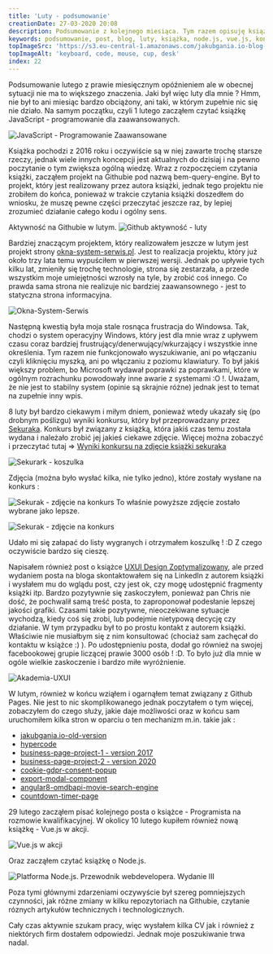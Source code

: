```yaml
---
title: 'Luty - podsumowanie'
creationDate: 27-03-2020 20:08
description: Podsumowanie z kolejnego miesiąca. Tym razem opisuję książki jakie czytałem oraz projekty, które ostatnio miałem okazję robić. Wspominam również o konkursie, w którym wygrałem koszulkę Sekuraka.
keywords: podsumowanie, post, blog, luty, książka, node.js, vue.js, konkurs, wygrana
topImageSrc: 'https://s3.eu-central-1.amazonaws.com/jakubgania.io-blog-data/27-03-2020-luty-podsumowanie/top-image.jpg'
topImageAlt: 'keyboard, code, mouse, cup, desk'
index: 22
---
```


Podsumowanie lutego z prawie miesięcznym opóźnieniem ale w obecnej sytuacji nie ma to większego
znaczenia. Jaki był więc luty dla mnie ? Hmm, nie był to ani miesiąc bardzo obciążony, ani taki, w którym
zupełnie nic się nie działo. Na samym początku, czyli 1 lutego zacząłem czytać książkę JavaScript -
programowanie dla zaawansowanych.

![JavaScript - Programowanie Zaawansowane](https://s3.eu-central-1.amazonaws.com/jakubgania.io-blog-data/27-03-2020-luty-podsumowanie/book-1.jpg)

Książka pochodzi z 2016 roku i oczywiście są w niej zawarte trochę starsze rzeczy, jednak wiele innych
koncepcji jest aktualnych do dzisiaj i na pewno poczytanie o tym zwiększa ogólną wiedzę. Wraz z rozpoczęciem
czytania książki, zacząłem projekt na Githubie pod nazwą bem-query-engine. Był to projekt, który
jest realizowany przez autora książki, jednak tego projektu nie zrobiłem do końca, ponieważ w trakcie
czytania książki doszedłem do wniosku, że muszę pewne części przeczytać jeszcze raz, by lepiej zrozumieć
działanie całego kodu i ogólny sens.

Aktywność na Githubie w lutym.
![Github aktywność - luty](https://s3.eu-central-1.amazonaws.com/jakubgania.io-blog-data/27-03-2020-luty-podsumowanie/github-luty.PNG)

Bardziej znaczącym projektem, który realizowałem jeszcze w lutym jest projekt strony
[okna-system-serwis.pl](https://okna-system-serwis.pl). Jest to realizacja projektu, który już około
trzy lata temu wypuściłem w pierwszej wersji. Jednak po upływie tych kilku lat, zmieniły się trochę
technologie, strona się zestarzała, a przede wszystkim moje umiejętności wzrosły na tyle, by zrobić coś
innego. Co prawda sama strona nie realizuje nic bardziej zaawansownego - jest to statyczna strona
informacyjna.

![Okna-System-Serwis](https://s3.eu-central-1.amazonaws.com/jakubgania.io-blog-data/27-03-2020-luty-podsumowanie/okna-system-serwis.PNG)

Następną kwestią była moja stale rosnąca frustracja do Windowsa. Tak, chodzi o system operacyjny
Windows, który jest dla mnie wraz z upływem czasu coraz bardziej frustrujący/denerwujący/wkurzający
i wszystkie inne określenia. Tym razem nie funkcjonowało wyszukiwanie, ani po włączaniu czyli kliknięciu
myszką, ani po włączaniu z poziomu klawiatury. To był jakiś większy problem, bo Microsoft wydawał
poprawki za poprawkami, które w ogólnym rozrachunku powodowały inne awarie z systemami :O !. Uważam,
że nie jest to stabilny system (opinie są skrajnie różne) jednak jest to temat na zupełnie inny wpis.

8 luty był bardzo ciekawym i miłym dniem, ponieważ wtedy ukazały się (po drobnym poślizgu) wyniki konkursu,
który był przeprowadzany przez [Sekuraka](https://sekurak.pl/konkurs-do-wygrania-czarne-bluzy-t-shirty-sekuraka-swiateczny-kod-rabatowy-na-nasza-ksiazke/).
Konkurs był związany z książką, która jakiś czas temu została wydana i należało zrobić jej jakieś ciekawe
zdjęcie. Więcej można zobaczyć i przeczytać tutaj =>
[Wyniki konkursu na zdjęcie książki sekuraka](https://sekurak.pl/wyniki-konkursu-na-zdjecie-ksiazki-sekuraka/)

![Sekurark - koszulka](https://s3.eu-central-1.amazonaws.com/jakubgania.io-blog-data/27-03-2020-luty-podsumowanie/tshirt-sekurak.jpg)

Zdjęcia (można było wysłać kilka, nie tylko jedno), które zostały wysłane na konkurs :

![Sekurak - zdjęcie na konkurs](https://s3.eu-central-1.amazonaws.com/jakubgania.io-blog-data/27-03-2020-luty-podsumowanie/konkurs-1.jpg)
To właśnie powyższe zdjęcie zostało wybrane jako lepsze.

![Sekurak - zdjęcie na konkurs](https://s3.eu-central-1.amazonaws.com/jakubgania.io-blog-data/27-03-2020-luty-podsumowanie/konkurs-2.jpg)

Udało mi się załapać do listy wygranych i otrzymałem koszulkę ! :D Z czego oczywiście bardzo się cieszę.

Napisałem również post o książce [UXUI Design Zoptymalizowany](/post/15-02-2020-uxui-design-zoptymalizowany),
ale przed wydaniem posta na bloga skontaktowałem się na LinkedIn z autorem książki i wysłałem mu do
wglądu post, czy jest ok, czy mogę udostępnić fragmenty książki itp. Bardzo pozytywnie się zaskoczyłem,
ponieważ pan Chris nie dość, że pochwalił samą treść posta, to zaproponował podesłanie lepszej jakości
grafiki. Czasami takie pozytywne, nieoczekiwane sytuacje wychodzą, kiedy coś się zrobi, lub podejmie
nietypową decycję czy działanie. W tym przypadku był to po prostu kontakt z autorem książki. Właściwie
nie musiałbym się z nim konsultować (chociaż sam zachęcał do kontaktu w książce :) ). Po udostępnieniu
posta, dodał go również na swojej facebookowej grupie liczącej prawie 3000 osób ! :D. To było już dla
mnie w ogóle wielkie zaskoczenie i bardzo miłe wyróżnienie.

![Akademia-UXUI](https://s3.eu-central-1.amazonaws.com/jakubgania.io-blog-data/27-03-2020-luty-podsumowanie/facebook-akademia-uxui.PNG)

W lutym, również w końcu wziąłem i ogarnąłem temat związany z Github Pages. Nie jest to nic skomplikowanego
jednak poczytałem o tym więcej, zobaczyłem do czego służy, jakie daje możliwości oraz w końcu sam
uruchomiłem kilka stron w oparciu o ten mechanizm m.in. takie jak :

- [jakubgania.io-old-version](https://jakubgania.github.io/jakubgania.io-old-version/)
- [hypercode](https://hypercode.it/)
- [business-page-project-1 - version 2017](https://jakubgania.github.io/business-page-project-1/index)
- [business-page-project-2 - version 2020](https://jakubgania.github.io/business-page-project-2)
- [cookie-gdpr-consent-popup](https://jakubgania.github.io/cookie-gdpr-consent-popup/)
- [export-modal-component](https://jakubgania.github.io/shareablee-export-modal-component/)
- [angular8-omdbapi-movie-search-engine](https://jakubgania.github.io/angular8-omdbapi-movie-search-engine)
- [countdown-timer-page](https://jakubgania.github.io/countdown-timer-page/timer)

29 lutego zacząłem pisać kolejnego posta o książce - Programista na rozmowie kwalifikacyjnej. W okolicy
10 lutego kupiłem również nową książkę - Vue.js w akcji.

![Vue.js w akcji](https://s3.eu-central-1.amazonaws.com/jakubgania.io-blog-data/27-03-2020-luty-podsumowanie/book-2.jpg)

Oraz zacząłem czytać książkę o Node.js.

![Platforma Node.js. Przewodnik webdevelopera. Wydanie III](https://s3.eu-central-1.amazonaws.com/jakubgania.io-blog-data/27-03-2020-luty-podsumowanie/book-3.jpg)

Poza tymi głównymi zdarzeniami oczywyście był szereg pomniejszych czynności, jak różne zmiany w kilku
repozytoriach na Githubie, czytanie róznych artykułów technicznych i technologicznych.

Cały czas aktywnie szukam pracy, więc wysłałem kilka CV jak i również z niektórych firm dostałem
odpowiedzi. Jednak moje poszukiwanie trwa nadal.